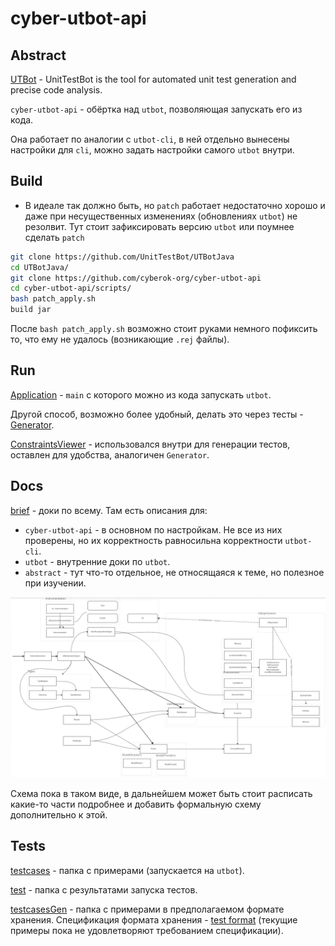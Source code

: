 # cyber-utbot-api
## Abstract

[UTBot](https://github.com/UnitTestBot/UTBotJava) - UnitTestBot is the tool for automated unit test generation and precise code analysis.

`cyber-utbot-api` - обёртка над `utbot`, позволяющая запускать его из кода.

Она работает по аналогии с `utbot-cli`, в ней отдельно вынесены настройки для `cli`, можно задать настройки самого `utbot` внутри.

## Build

- В идеале так должно быть, но `patch` работает недостаточно хорошо и даже при несущественных изменениях (обновлениях `utbot`) не резолвит. Тут стоит зафиксировать версию `utbot` или поумнее сделать `patch`

```bash
git clone https://github.com/UnitTestBot/UTBotJava
cd UTBotJava/
git clone https://github.com/cyberok-org/cyber-utbot-api
cd cyber-utbot-api/scripts/
bash patch_apply.sh
build jar
```

После `bash patch_apply.sh` возможно стоит руками немного пофиксить то, что ему не удалось (возникающие `.rej` файлы).

## Run

[Application](src/main/kotlin/org/cyber/utbot/Application.kt) - `main` с которого можно из кода запускать `utbot`.

Другой способ, возможно более удобный, делать это через тесты - [Generator](src/test/kotlin/Generator.kt).

[ConstraintsViewer](src/test/kotlin/ConstraintsViewer.kt) - использовался внутри для генерации тестов, оставлен для удобства, аналогичен `Generator`.

## Docs

[brief](src/docs/brief.md) - доки по всему. Там есть описания для:
- `cyber-utbot-api` - в основном по настройкам. Не все из них проверены, но их корректность равносильна корректности `utbot-cli`.
- `utbot` - внутренние доки по `utbot`.
- `abstract` - тут что-то отдельное, не относящаяся к теме, но полезное при изучении.

![utbot](src/docs/pictures/utbot.png)

Схема пока в таком виде, в дальнейшем может быть стоит расписать какие-то части подробнее и добавить формальную схему дополнительно к этой.

## Tests

[testcases](src/main/java/org/testcases) - папка с примерами (запускается на `utbot`).

[test](src/test/java/org/testcases) - папка с результатами запуска тестов.

[testcasesGen](src/main/java/org/testcasesGen) - папка c примерами в предполагаемом формате хранения. Спецификация формата хранения - [test format](src/docs/cyberok/test/TestFormatSpecification.md) (текущие примеры пока не удовлетворяют требованием спецификации).
